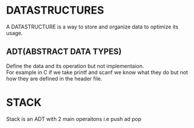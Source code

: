 # DATASTRUCTURES

A DATASTRUCTURE is a way to store and organize data to optimize its usage.

## ADT(ABSTRACT DATA TYPES)

Define the data and its operation but not implementaion.  
For example in C if we take printf and scanf we know what they do but not how they are defined in the header file.

# STACK

Stack is an ADT with 2 main operaitons i.e push ad pop
